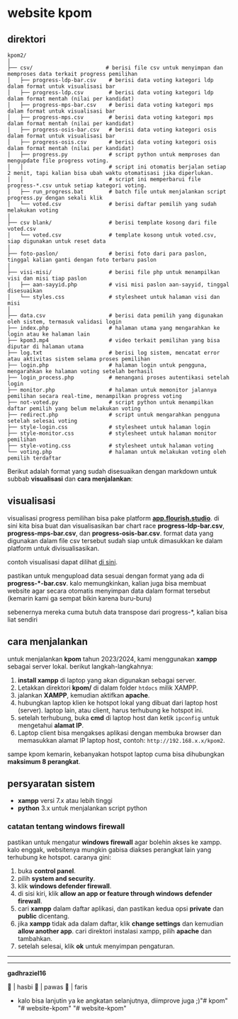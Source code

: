 # website kpom

## direktori

```plaintext
kpom2/
│
├── csv/                       # berisi file csv untuk menyimpan dan memproses data terkait progress pemilihan
│   ├── progress-ldp-bar.csv    # berisi data voting kategori ldp dalam format untuk visualisasi bar
│   ├── progress-ldp.csv        # berisi data voting kategori ldp dalam format mentah (nilai per kandidat)
│   ├── progress-mps-bar.csv    # berisi data voting kategori mps dalam format untuk visualisasi bar
│   ├── progress-mps.csv        # berisi data voting kategori mps dalam format mentah (nilai per kandidat)
│   ├── progress-osis-bar.csv   # berisi data voting kategori osis dalam format untuk visualisasi bar
│   ├── progress-osis.csv       # berisi data voting kategori osis dalam format mentah (nilai per kandidat)
│   ├── progress.py             # script python untuk memproses dan mengupdate file progress voting.
│   │                           # script ini otomatis berjalan setiap 2 menit, tapi kalian bisa ubah waktu otomatisasi jika diperlukan.
│   │                           # script ini memperbarui file progress-*.csv untuk setiap kategori voting.
│   ├── run_progress.bat        # batch file untuk menjalankan script progress.py dengan sekali klik
│   └── voted.csv               # berisi daftar pemilih yang sudah melakukan voting
│
├── csv blank/                  # berisi template kosong dari file voted.csv
│   └── voted.csv               # template kosong untuk voted.csv, siap digunakan untuk reset data
│
├── foto-paslon/                # berisi foto dari para paslon, tinggal kalian ganti dengan foto terbaru paslon
│
├── visi-misi/                  # berisi file php untuk menampilkan visi dan misi tiap paslon
│   ├── aan-sayyid.php          # visi misi paslon aan-sayyid, tinggal disesuaikan
│   └── styles.css              # stylesheet untuk halaman visi dan misi
│
├── data.csv                    # berisi data pemilih yang digunakan oleh sistem, termasuk validasi login
├── index.php                   # halaman utama yang mengarahkan ke login atau ke halaman lain
├── kpom3.mp4                   # video terkait pemilihan yang bisa diputar di halaman utama
├── log.txt                     # berisi log sistem, mencatat error atau aktivitas sistem selama proses pemilihan
├── login.php                   # halaman login untuk pengguna, mengarahkan ke halaman voting setelah berhasil
├── login_process.php           # menangani proses autentikasi setelah login
├── monitor.php                 # halaman untuk memonitor jalannya pemilihan secara real-time, menampilkan progress voting
├── not-voted.py                # script python untuk menampilkan daftar pemilih yang belum melakukan voting
├── redirect.php                # script untuk mengarahkan pengguna setelah selesai voting
├── style-login.css             # stylesheet untuk halaman login
├── style-monitor.css           # stylesheet untuk halaman monitor pemilihan
├── style-voting.css            # stylesheet untuk halaman voting
└── voting.php                  # halaman untuk melakukan voting oleh pemilih terdaftar
```

Berikut adalah format yang sudah disesuaikan dengan markdown untuk subbab **visualisasi** dan **cara menjalankan**:


## visualisasi

visualisasi progress pemilihan bisa pake platform **[app.flourish.studio](https://app.flourish.studio)**. di sini kita bisa buat dan visualisasikan bar chart race **progress-ldp-bar.csv**, **progress-mps-bar.csv**, dan **progress-osis-bar.csv**. format data yang digunakan dalam file csv tersebut sudah siap untuk dimasukkan ke dalam platform untuk divisualisasikan.

contoh visualisasi dapat dilihat [di sini](https://app.flourish.studio/visualisation/19895848/edit).

pastikan untuk mengupload data sesuai dengan format yang ada di **progress-*-bar.csv**. kalo memungkinkan, kalian juga bisa membuat website agar secara otomatis menyimpan data dalam format tersebut (kemarin kami ga sempat bikin karena buru-buru)

sebenernya mereka cuma butuh data transpose dari progress-*, kalian bisa liat sendiri

## cara menjalankan

untuk menjalankan **kpom** tahun 2023/2024, kami menggunakan **xampp** sebagai server lokal. berikut langkah-langkahnya:

1. **install xampp** di laptop yang akan digunakan sebagai server.
2. Letakkan direktori **kpom/** di dalam folder `htdocs` milik XAMPP.
3. jalankan **XAMPP**, kemudian aktifkan **apache**.
4. hubungkan laptop klien ke hotspot lokal yang dibuat dari laptop host (server). laptop lain, atau client, harus terhubung ke hotspot ini.
5. setelah terhubung, buka **cmd** di laptop host dan ketik `ipconfig` untuk mengetahui **alamat IP**.
6. Laptop client bisa mengakses aplikasi dengan membuka browser dan memasukkan alamat IP laptop host, contoh: `http://192.168.x.x/kpom2`.

sampe kpom kemarin, kebanyakan hotspot laptop cuma bisa dihubungkan **maksimum 8 perangkat**. 

## persyaratan sistem

- **xampp** versi 7.x atau lebih tinggi
- **python** 3.x untuk menjalankan script python

### catatan tentang windows firewall

pastikan untuk mengatur **windows firewall** agar bolehin akses ke xampp. kalo enggak, websitenya mungkin gabisa diakses perangkat lain yang terhubung ke hotspot. caranya gini:

1. buka **control panel**.
2. pilih **system and security**.
3. klik **windows defender firewall**.
4. di sisi kiri, klik **allow an app or feature through windows defender firewall**.
5. cari **xampp** dalam daftar aplikasi, dan pastikan kedua opsi **private** dan **public** dicentang.
6. jika **xampp** tidak ada dalam daftar, klik **change settings** dan kemudian **allow another app**. cari direktori instalasi xampp, pilih **apache** dan tambahkan.
7. setelah selesai, klik **ok** untuk menyimpan pengaturan.


***
***
**gadhraziel16**

👤 | hasbi 
👤 | pawas
👤 | faris

* kalo bisa lanjutin ya ke angkatan selanjutnya, diimprove juga ;)"# kpom" 
"# website-kpom" 
"# website-kpom" 
